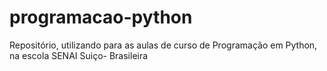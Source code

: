 # programacao-python
Repositório, utilizando para as aulas de curso de Programação em Python, na escola SENAI Suiço- Brasileira
